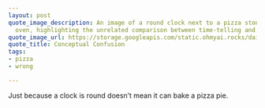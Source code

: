 ```yaml
---
layout: post
quote_image_description: An image of a round clock next to a pizza stone inside an
  oven, highlighting the unrelated comparison between time-telling and pizza-making.
quote_image_url: https://storage.googleapis.com/static.ohmyai.rocks/daily/2024-03-06.jpg
quote_title: Conceptual Confusion
tags:
- pizza
- wrong

---
```


Just because a clock is round doesn’t mean it can bake a pizza pie.
